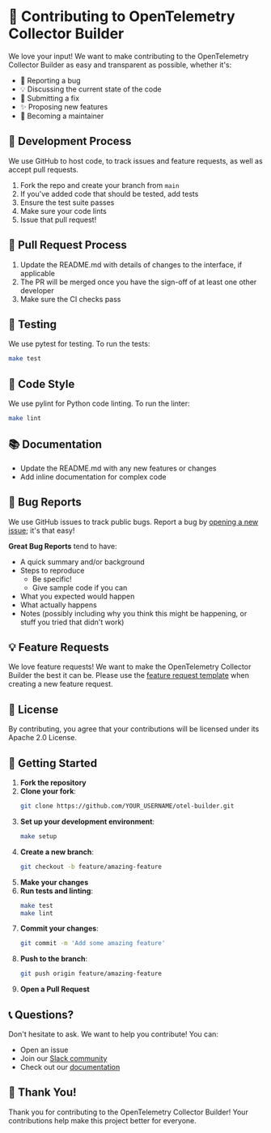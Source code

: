 # 🤝 Contributing to OpenTelemetry Collector Builder

We love your input! We want to make contributing to the OpenTelemetry Collector Builder as easy and transparent as possible, whether it's:

- 🐛 Reporting a bug
- 💡 Discussing the current state of the code
- 🔧 Submitting a fix
- ✨ Proposing new features
- 🎯 Becoming a maintainer

## 🚀 Development Process

We use GitHub to host code, to track issues and feature requests, as well as accept pull requests.

1. Fork the repo and create your branch from `main`
2. If you've added code that should be tested, add tests
3. Ensure the test suite passes
4. Make sure your code lints
5. Issue that pull request!

## 🎯 Pull Request Process

1. Update the README.md with details of changes to the interface, if applicable
2. The PR will be merged once you have the sign-off of at least one other developer
3. Make sure the CI checks pass

## 🧪 Testing

We use pytest for testing. To run the tests:

```bash
make test
```

## 📝 Code Style

We use pylint for Python code linting. To run the linter:

```bash
make lint
```

## 📚 Documentation

- Update the README.md with any new features or changes
- Add inline documentation for complex code

## 🐛 Bug Reports

We use GitHub issues to track public bugs. Report a bug by [opening a new issue](https://github.com/observIQ/otel-builder/issues/new); it's that easy!

**Great Bug Reports** tend to have:

- A quick summary and/or background
- Steps to reproduce
  - Be specific!
  - Give sample code if you can
- What you expected would happen
- What actually happens
- Notes (possibly including why you think this might be happening, or stuff you tried that didn't work)

## 💡 Feature Requests

We love feature requests! We want to make the OpenTelemetry Collector Builder the best it can be. Please use the [feature request template](https://github.com/observIQ/otel-builder/issues/new?template=feature_request.md) when creating a new feature request.

## 📄 License

By contributing, you agree that your contributions will be licensed under its Apache 2.0 License.

## 🎉 Getting Started

1. **Fork the repository**
2. **Clone your fork**:
   ```bash
   git clone https://github.com/YOUR_USERNAME/otel-builder.git
   ```
3. **Set up your development environment**:
   ```bash
   make setup
   ```
4. **Create a new branch**:
   ```bash
   git checkout -b feature/amazing-feature
   ```
5. **Make your changes**
6. **Run tests and linting**:
   ```bash
   make test
   make lint
   ```
7. **Commit your changes**:
   ```bash
   git commit -m 'Add some amazing feature'
   ```
8. **Push to the branch**:
   ```bash
   git push origin feature/amazing-feature
   ```
9. **Open a Pull Request**

## 📞 Questions?

Don't hesitate to ask. We want to help you contribute! You can:

- Open an issue
- Join our [Slack community](https://bindplane.com/slack)
- Check out our [documentation](https://docs.bindplane.com)

## 🙏 Thank You!

Thank you for contributing to the OpenTelemetry Collector Builder! Your contributions help make this project better for everyone. 